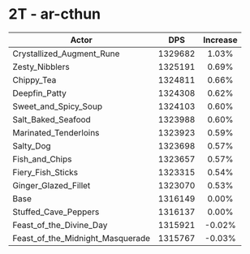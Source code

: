 # 2T - ar-cthun
| Actor | DPS | Increase |
|---|:---:|:---:|
|Crystallized_Augment_Rune|1329682|1.03%|
|Zesty_Nibblers|1325191|0.69%|
|Chippy_Tea|1324811|0.66%|
|Deepfin_Patty|1324308|0.62%|
|Sweet_and_Spicy_Soup|1324103|0.60%|
|Salt_Baked_Seafood|1323988|0.60%|
|Marinated_Tenderloins|1323923|0.59%|
|Salty_Dog|1323698|0.57%|
|Fish_and_Chips|1323657|0.57%|
|Fiery_Fish_Sticks|1323315|0.54%|
|Ginger_Glazed_Fillet|1323070|0.53%|
|Base|1316149|0.00%|
|Stuffed_Cave_Peppers|1316137|0.00%|
|Feast_of_the_Divine_Day|1315921|-0.02%|
|Feast_of_the_Midnight_Masquerade|1315767|-0.03%|
